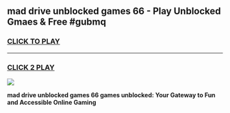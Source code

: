 
## mad drive unblocked games 66 - Play Unblocked Gmaes & Free #gubmq
<h3>
<a href="https://premium.freeplayer.one?title=mad_drive_unblocked_games_66&ref=03M">CLICK TO PLAY</a></h3>
<hr>

<h3>
<a href="https://premium.freeplayer.one?title=mad_drive_unblocked_games_66&ref=03M">CLICK 2 PLAY</a>
  
</h3>

<a href="https://premium.freeplayer.one?title=mad_drive_unblocked_games_66&ref=03M"><img src="https://clearcache.store/games.png"></a>


**mad drive unblocked games 66 games unblocked: Your Gateway to Fun and Accessible Online Gaming**
